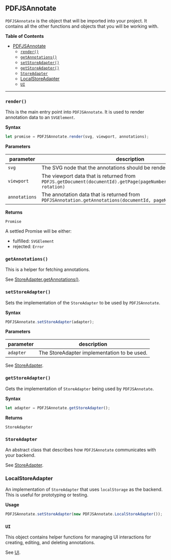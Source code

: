 ## PDFJSAnnotate

`PDFJSAnnotate` is the object that will be imported into your project. It contains all the other functions and objects that you will be working with.

**Table of Contents**

- [PDFJSAnnotate](#pdfjsannotate)
  - [`render()`](#render)
  - [`getAnnotations()`](#getannotations)
  - [`setStoreAdapter()`](#setstoreadapter)
  - [`getStoreAdapter()`](#getstoreadapter)
  - [`StoreAdapter`](#storeadapter)
  - [LocalStoreAdapter](#localstoreadapter)
  - [`UI`](#ui)

---

### `render()`

This is the main entry point into `PDFJSAnnotate`. It is used to render annotation data to an `SVGElement`.

**Syntax**

```js
let promise = PDFJSAnnotate.render(svg, viewport, annotations);
```

**Parameters**

| parameter     | description                                                                                                              |
| ------------- | ------------------------------------------------------------------------------------------------------------------------ |
| `svg`         | The SVG node that the annotations should be rendered to                                                                  |
| `viewport`    | The viewport data that is returned from `PDFJS.getDocument(documentId).getPage(pageNumber).getViewPort(scale, rotation)` |
| `annotations` | The annotation data that is returned from `PDFJSAnnotation.getAnnotations(documentId, pageNumber)`                       |

**Returns**

`Promise`

A settled Promise will be either:

- fulfilled: `SVGElement`
- rejected: `Error`

### `getAnnotations()`

This is a helper for fetching annotations.

See [StoreAdapter.getAnnotations()](https://github.com/Submitty/pdf-annotate.js/blob/master/docs/api/StoreAdapter.md#getannotations).

### `setStoreAdapter()`

Sets the implementation of the `StoreAdapter` to be used by `PDFJSAnnotate`.

**Syntax**

```js
PDFJSAnnotate.setStoreAdapter(adapter);
```

**Parameters**

| parameter | description                                 |
| --------- | ------------------------------------------- |
| `adapter` | The StoreAdapter implementation to be used. |

See [StoreAdapter](https://github.com/Submitty/pdf-annotate.js/blob/master/docs/api/StoreAdapter.md).

### `getStoreAdapter()`

Gets the implementation of `StoreAdapter` being used by `PDFJSAnnotate`.

**Syntax**

```js
let adapter = PDFJSAnnotate.getStoreAdapter();
```

**Returns**

`StoreAdapter`

### `StoreAdapter`

An abstract class that describes how `PDFJSAnnotate` communicates with your backend.

See [StoreAdapter](https://github.com/Submitty/pdf-annotate.js/blob/master/docs/api/StoreAdapter.md).

### LocalStoreAdapter

An implementation of `StoreAdapter` that uses `localStorage` as the backend. This is useful for prototyping or testing.

**Usage**

```js
PDFJSAnnotate.setStoreAdapter(new PDFJSAnnotate.LocalStoreAdapter());
```

### `UI`

This object contains helper functions for managing UI interactions for creating, editing, and deleting annotations.

See [UI](https://github.com/Submitty/pdf-annotate.js/blob/master/docs/api/UI.md).
